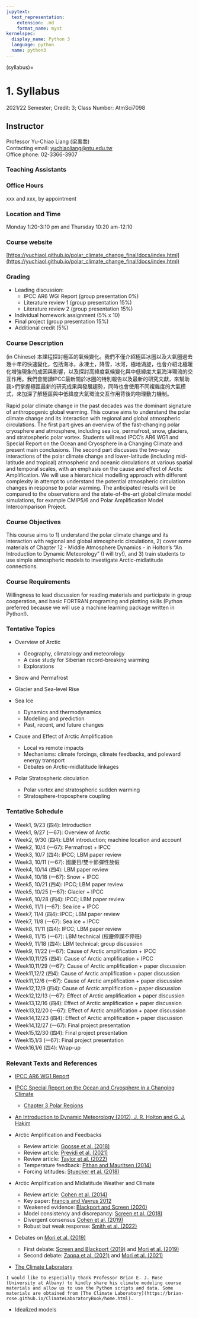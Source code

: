 ```yaml
---
jupytext:
  text_representation:
    extension: .md
    format_name: myst
kernelspec:
  display_name: Python 3
  language: python
  name: python3
---
```


(syllabus)=

# 1. Syllabus

2021/22 Semester; Credit: 3; Class Number: AtmSci7098

## Instructor
Professor Yu-Chiao Liang (梁禹喬)<br>
Contacting email: yuchiaoliang@ntu.edu.tw<br>
Office phone: 02-3366-3907<br>

### Teaching Assistants

### Office Hours
xxx and xxx, by appointment

### Location and Time
Monday 1:20-3:10 pm and Thursday 10:20 am-12:10

### Course website
[https://yuchiaol.github.io/polar_climate_change_final/docs/index.html](https://yuchiaol.github.io/polar_climate_change_final/docs/index.html)


### Grading
- Leading discussion:
  - IPCC AR6 WGI Report (group presentation 0%)
  - Literature review 1 (group presentation 15%)
  - Literature review 2 (group presentation 15%)
- Individual homework assignment (5% x 10)
- Final project (group presentation 15%)
- Additional credit (5%)

### Course Description

(in Chinese) 本課程探討極區的氣候變化。我們不僅介紹極區冰圈以及大氣圈過去幾十年的快速變化，包括海冰，永凍土，降雪，冰河，極地渦旋，也會介紹北極暖
化增強現象的成因與影響，以及探討高緯度氣候變化與中低緯度大氣海洋環流的交互作用。我們會閱讀IPCC最新關於冰圈的特別報告以及最新的研究文獻，來幫助我>們掌握極區最新的研究成果與發展趨勢，同時也會使用不同複雜度的大氣模式，來加深了解極區與中低緯度大氣環流交互作用背後的物理動力機制。

Rapid polar climate change in the past decades was the dominant signature of anthropogenic global warming. This course aims to understand the polar climate change and its interaction with regional and global atmospheric circulations. The first part gives an overview of the fast-changing polar cryosphere and atmosphere, including sea ice, permafrost, snow, glaciers, and stratospheric polar vortex. Students will read IPCC’s AR6 WG1 and Special Report on the Ocean and Cryosphere in a Changing Climate and present main conclusions. The second part discusses the two-way interactions of the polar climate change and lower-latitude (including mid-latitude and tropical) atmospheric and oceanic circulations at various spatial and temporal scales, with an emphasis on the cause and effect of Arctic Amplification. We will use a hierarchical modelling approach with different complexity in attempt to understand the potential atmospheric circulation changes in response to polar warming. The anticipated results will be compared to the observations and the state-of-the-art global climate model simulations, for example CMIP5/6 and Polar Amplification Model Intercomparison Project.

### Course Objectives
This course aims to 1) understand the polar climate change and its interaction with regional and global atmospheric circulations, 2) cover some materials of Chapter 12 - Middle Atmosphere Dynamics - in Holton’s “An Introduction to Dynamic Meteorology” (I will try!), and 3) train students to use simple atmospheric models to investigate Arctic-midlatitude connections.

### Course Requirements
Willingness to lead discussion for reading materials and participate in group cooperation, and basic FORTRAN programing and plotting skills (Python preferred because we will use a machine learning package written in Python!).

### Tentative Topics
- Overview of Arctic
  - Geography, climatology and meteorology
  - A case study for Siberian record-breaking warming
  - Explorations

- Snow and Permafrost

- Glacier and Sea-level Rise

- Sea Ice
  - Dynamics and thermodynamics
  - Modelling and prediction
  - Past, recent, and future changes

- Cause and Effect of Arctic Amplification
  - Local vs remote impacts
  - Mechanisms: climate forcings, climate feedbacks, and poleward energy transport
  - Debates on Arctic-midlatitude linkages

- Polar Stratospheric circulation
  - Polar vortex and stratospheric sudden warming
  - Stratosphere-troposphere coupling

### Tentative Schedule
- Week1, 9/23 (四4): Introduction
- Week1, 9/27 (一67): Overview of Arctic
- Week2, 9/30 (四4): LBM introduction; machine location and account
- Week2, 10/4 (一67): Permafrost + IPCC
- Week3, 10/7 (四4): IPCC; LBM paper review
- Week3, 10/11 (一67): 國慶日/雙十節彈性放假
- Week4, 10/14 (四4): LBM paper review
- Week4, 10/18 (一67): Snow + IPCC
- Week5, 10/21 (四4): IPCC; LBM paper review
- Week5, 10/25 (一67): Glacier + IPCC
- Week6, 10/28 (四4): IPCC; LBM paper review
- Week6, 11/1 (一67): Sea ice + IPCC
- Week7, 11/4 (四4): IPCC; LBM paper review
- Week7, 11/8 (一67): Sea ice + IPCC
- Week8, 11/11 (四4): IPCC; LBM paper review
- Week8, 11/15 (一67): LBM technical (校慶停課不停班)
- Week9, 11/18 (四4): LBM technical; group discussion
- Week9, 11/22 (一67): Cause of Arctic amplification + IPCC
- Week10,11/25 (四4): Cause of Arctic amplification + IPCC
- Week10,11/29 (一67): Cause of Arctic amplification + paper discussion
- Week11,12/2 (四4): Cause of Arctic amplification + paper discussion
- Week11,12/6 (一67): Cause of Arctic amplification + paper discussion
- Week12,12/9 (四4): Cause of Arctic amplification + paper discussion
- Week12,12/13 (一67): Effect of Arctic amplification + paper discussion
- Week13,12/16 (四4): Effect of Arctic amplification + paper discussion
- Week13,12/20 (一67): Effect of Arctic amplification + paper discussion
- Week14,12/23 (四4): Effect of Arctic amplification + paper discussion
- Week14,12/27 (一67): Final project presentation
- Week15,12/30 (四4): Final project presentation
- Week15,1/3 (一67): Final project presentation
- Week16,1/6 (四4): Wrap-up

### Relevant Texts and References
- [IPCC AR6 WG1 Report](https://www.ipcc.ch/report/ar6/wg1/#FullReport)
- [IPCC Special Report on the Ocean and Cryosphere in a Changing Climate](https://www.ipcc.ch/srocc)
  - [Chapter 3 Polar Regions](https://www.ipcc.ch/srocc/chapter/chapter-3-2/)

- [An Introduction to Dynamic Meteorology (2012), J. R. Holton and G. J. Hakim](https://www.amazon.com/Introduction-Dynamic-Meteorology-International-Geophysics/dp/0123848660/ref=asc_df_0123848660/?tag=hyprod-20&linkCode=df0&hvadid=312091458201&hvpos=&hvnetw=g&hvrand=14614331955549249595&hvpone=&hvptwo=&hvqmt=&hvdev=c&hvdvcmdl=&hvlocint=&hvlocphy=9003483&hvtargid=pla-465623449605&psc=1&tag=&ref=&adgrpid=63669393113&hvpone=&hvptwo=&hvadid=312091458201&hvpos=&hvnetw=g&hvrand=14614331955549249595&hvqmt=&hvdev=c&hvdvcmdl=&hvlocint=&hvlocphy=9003483&hvtargid=pla-465623449605)

- Arctic Amplification and Feedbacks
  - Review article: [Goosse et al. (2018)](https://www.nature.com/articles/s41467-018-04173-0)
  - Review article: [Previdi et al. (2021)](https://iopscience.iop.org/article/10.1088/1748-9326/ac1c29)
  - Review article: [Taylor et al. (2022)](https://www.frontiersin.org/journals/earth-science/articles/10.3389/feart.2021.758361/full)
  - Temperature feedback: [Pithan and Mauritsen (2014)](https://www.nature.com/articles/ngeo2071)
  - Forcing latitudes: [Stuecker et al. (2018)](https://www.nature.com/articles/s41558-018-0339-y)

- Arctic Amplification and Midlatitude Weather and Climate
  - Review article: [Cohen et al. (2014)](https://www.nature.com/articles/ngeo2234)
  - Key paper: [Francis and Vavrus 2012](https://agupubs.onlinelibrary.wiley.com/doi/full/10.1029/2012gl051000)
  - Weakened evidence: [Blackport and Screen (2020)](https://www.nature.com/articles/s41558-020-00954-y)
  - Model consistency and discrepancy: [Screen et al. (2018)](https://www.nature.com/articles/s41561-018-0059-y)
  - Divergent consensus [Cohen et al. (2019)](https://www.nature.com/articles/s41558-019-0662-y)
  - Robust but weak response: [Smith et al. (2022)](https://www.nature.com/articles/s41467-022-28283-y)

- Debates on [Mori et al. (2019)](https://www.nature.com/articles/s41558-018-0379-3)
  - First debate: [Screen and Blackport (2019)](https://www.nature.com/articles/s41558-019-0635-1) and [Mori et al. (2019)](https://www.nature.com/articles/s41558-019-0636-0)
  - Second debate: [Zappa et al. (2021)](https://www.nature.com/articles/s41558-020-00982-8) and [Mori et al. (2021)](https://www.nature.com/articles/s41558-020-00983-7)

- [The Climate Laboratory](https://brian-rose.github.io/ClimateLaboratoryBook/home.html)

```{note}
I would like to especially thank Professor Brian E. J. Rose (University at Albany) to kindly share his climate modeling course materials and allow us to use the Python scripts and data. Some materials are obtained from [The Climate Laboratory](https://brian-rose.github.io/ClimateLaboratoryBook/home.html).
```

- Idealized models


